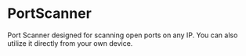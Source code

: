 # PortScanner
Port Scanner designed for scanning open ports on any IP. You can also utilize it directly from your own device.
